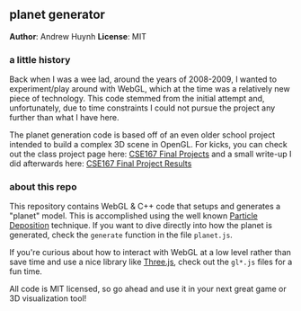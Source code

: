 ## planet generator

__Author__: Andrew Huynh
__License__: MIT

### a little history

Back when I was a wee lad, around the years of 2008-2009, I wanted to
experiment/play around with WebGL, which at the time was a relatively new
piece of technology. This code stemmed from the initial attempt and,
unfortunately, due to time constraints I could not pursue the project any
further than what I have here.

The planet generation code is based off of an even older school project
intended to build a complex 3D scene in OpenGL. For kicks, you can check
out the class project page here: [CSE167 Final Projects](CSE167) and a
small write-up I did afterwards here: [CSE167 Final Project
Results](CSE167Blog)


### about this repo

This repository contains WebGL & C++ code that setups and generates a
"planet" model. This is accomplished using the well known [Particle
Deposition](ParticleDepot) technique. If you want to dive directly into
how the planet is generated, check the `generate` function in the
file `planet.js`.

If you're curious about how to interact with WebGL at a low level rather
than save time and use a nice library like [Three.js](http://threejs.org/),
check out the `gl*.js` files for a fun time.

All code is MIT licensed, so go ahead and use it in your next great game or
3D visualization tool!


[CSE167]: http://graphics.ucsd.edu/twiki/bin/view.pl/Classes/CSE167F09-FinalProjects
[CSE167Blog]: http://a5huynh.github.io/2009/12/12/cse-167-final-project-results.html
[ParticleDepot]: http://www.lighthouse3d.com/opengl/terrain/index.php3?particle